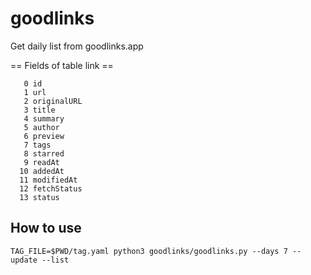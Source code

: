 # goodlinks

Get daily list from goodlinks.app

== Fields of table link ==
```
   0 id
   1 url
   2 originalURL
   3 title
   4 summary
   5 author
   6 preview
   7 tags
   8 starred
   9 readAt
  10 addedAt
  11 modifiedAt
  12 fetchStatus
  13 status
```

## How to use
```
TAG_FILE=$PWD/tag.yaml python3 goodlinks/goodlinks.py --days 7 --update --list
```
